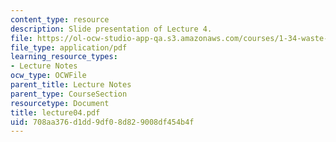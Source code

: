 ```yaml
---
content_type: resource
description: Slide presentation of Lecture 4.
file: https://ol-ocw-studio-app-qa.s3.amazonaws.com/courses/1-34-waste-containment-and-remediation-technology-spring-2004/708aa376d1dd9df08d829008df454b4f_lecture04.pdf
file_type: application/pdf
learning_resource_types:
- Lecture Notes
ocw_type: OCWFile
parent_title: Lecture Notes
parent_type: CourseSection
resourcetype: Document
title: lecture04.pdf
uid: 708aa376-d1dd-9df0-8d82-9008df454b4f
---
```

